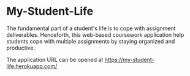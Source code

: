 # My-Student-Life
The fundamental part of a student's life is to cope with assignment deliverables. Henceforth, this web-based coursework application help students cope with multiple assignments by staying organized and productive.


The application URL can be opened at https://my-student-life.herokuapp.com/ 
